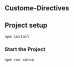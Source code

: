 ## Custome-Directives 

## Project setup
```
npm install
```

### Start the Project
```
npm run serve
```